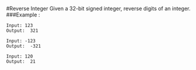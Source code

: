 #Reverse Integer
Given a 32-bit signed integer, reverse digits of an integer.
###Example :
```
Input: 123
Output:  321
```
```
Input: -123
Output:  -321
```
```
Input: 120
Output:  21
```